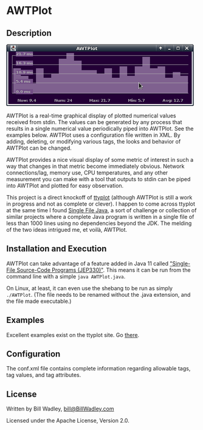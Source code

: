 # AWTPlot

## Description

![AWTPlot example image 1](Screenshot1.png "AWTPlot example image 1")

AWTPlot is a real-time graphical display of plotted numerical values received
from stdin.  The values can be generated by any process that results in a
single numerical value periodically piped into AWTPlot. See the examples below.
AWTPlot uses a configuration file written in XML. By adding, deleting, or
modifying various tags, the looks and behavior of AWTPlot can be changed.

AWTPlot provides a nice visual display of some metric of interest in such a way
that changes in that metric become immediately obvious. Network
connections/lag, memory use, CPU temperatures, and any other measurement you
can make with a tool that outputs to stdin can be piped into AWTPlot and
plotted for easy observation.

This project is a direct knockoff of
[ttyplot](https://github.com/tenox7/ttyplot) (although AWTPlot is still a work
in progress and not as complete or clever).  I happen to come across ttyplot at
the same time I found [Single File
Java](https://github.com/cschanck/single-file-java), a sort of challenge or
collection of similar projects where a complete Java program is written in a
single file of less than 1000 lines using no dependencies beyond the JDK. The
melding of the two ideas intrigued me, et voilà, AWTPlot.

## Installation and Execution

AWTPlot can take advantage of a feature added in Java 11 called ["Single-File
Source-Code Programs (JEP330)"](https://openjdk.java.net/jeps/330). This means
it can be run from the command line with a simple `java AWTPlot.java`.

On Linux, at least, it can even use the shebang to be run as simply
`./AWTPlot`.  (The file needs to be renamed without the .java extension, and
the file made executable.)

## Examples

Excellent examples exist on the ttyplot site. Go [there](https://github.com/tenox7/ttyplot).

## Configuration

The conf.xml file contains complete information regarding allowable tags, tag
values, and tag attributes.

## License

Written by Bill Wadley, <bill@BillWadley.com>

Licensed under the Apache License, Version 2.0.
